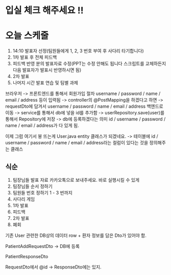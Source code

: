 # 입실 체크 해주세요 !!
# 오늘 스케줄
1. 14:10 발표자 선정(팀원들에게 1, 2, 3 번호 부여 후 사다리 타기합니다)
2. 1차 발표 후 전체 피드백
3. 피드백 반영 분의 발표자료 수정(PPT는 수정 안해도 됩니다 스크립트를 교체하든지 다음 발표자가 발표시 반영하시면 됨)
4. 2차 발표
5. 나머지 시간 발표 연습 및 팀별 과제

브라우저 -> 프론트엔드를 통해서 회원가입 절차 username / password / name / email / address 등이 입력됨 -> controller의 @PostMapping을 하겠다고 하면 -> requestDto에 담겨서 username / password / name / email / address 백엔드로 이동 -> service를 통해서 db에 넣을 id를 추가함 -> userRepository.save(user)를 통해서 Repository에 저장 -> db에 등록하겠다는 의미 id / username / password / name / email / address가 다 있게 됨.

이제 그럼 여기서 붕 뜨는게 User.java entity 클래스가 되겠네요.
-> 테이블에 id / username / password / name / email / address라는 컬럼이 있다는 것을 정의해주는 클래스

## 식순
1. 팀장님들 발표 자료 카카오톡으로 보내주세요. 바로 실행시킬 수 있게
2. 팀장님들 순서 정하기
3. 팀원들 번호 정하기 1 - 3 번까지
4. 사다리 게임
5. 1차 발표
6. 피드백
7. 2차 발표
8. 폐회

기존 User 관련한 DB상의 데이터 row + 환자 정보를 담은 Dto가 있어야 함.

PatientAddRequestDto -> DB에 등록

PatientResponseDto

RequestDto에서 @id ->
ResponseDto에는 있지.

